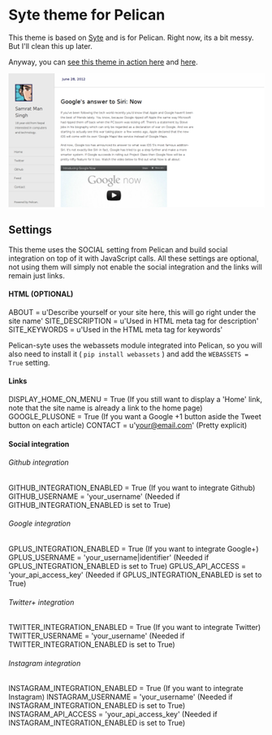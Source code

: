 Syte theme for Pelican
======================

This theme is based on [Syte][syte] and is for Pelican. Right now, its a bit messy. But I'll clean this up later.

Anyway, you can [see this theme in action here][samrat] and [here][sneakernet]. 

![screenshot](https://github.com/samrat/syte-pelican/raw/master/screenshot.png)

Settings
--------

This theme uses the SOCIAL setting from Pelican and build social integration on top of it with JavaScript calls.
All these settings are optional, not using them will simply not enable the social integration and the links will remain just links.

#### HTML (OPTIONAL)

ABOUT = u'Describe yourself or your site here, this will go right under the site name'
SITE_DESCRIPTION = u'Used in HTML meta tag for description'
SITE_KEYWORDS = u'Used in the HTML meta tag for keywords'

Pelican-syte uses the webassets module integrated into Pelican, so you will also need to install it ( `pip install webassets` ) and add the `WEBASSETS = True` setting.

#### Links

DISPLAY_HOME_ON_MENU = True (If you still want to display a 'Home' link, note that the site name is already a link to the home page)
GOOGLE_PLUSONE = True (If you want a Google +1 button aside the Tweet button on each article)
CONTACT = u'your@email.com' (Pretty explicit)

#### Social integration

###### Github integration

GITHUB_INTEGRATION_ENABLED = True (If you want to integrate Github)
GITHUB_USERNAME = 'your_username' (Needed if GITHUB_INTEGRATION_ENABLED is set to True)

###### Google integration

GPLUS_INTEGRATION_ENABLED = True (If you want to integrate Google+)
GPLUS_USERNAME = 'your_username|identifier' (Needed if GPLUS_INTEGRATION_ENABLED is set to True)
GPLUS_API_ACCESS = 'your_api_access_key' (Needed if GPLUS_INTEGRATION_ENABLED is set to True)

###### Twitter+ integration

TWITTER_INTEGRATION_ENABLED = True (If you want to integrate Twitter)
TWITTER_USERNAME = 'your_username' (Needed if TWITTER_INTEGRATION_ENABLED is set to True)

###### Instagram integration

INSTAGRAM_INTEGRATION_ENABLED = True (If you want to integrate Instagram)
INSTAGRAM_USERNAME = 'your_username' (Needed if INSTAGRAM_INTEGRATION_ENABLED is set to True)
INSTAGRAM_API_ACCESS = 'your_api_access_key' (Needed if INSTAGRAM_INTEGRATION_ENABLED is set to True)

[syte]: http://rigoneri.github.com/syte/
[samrat]: http://samrat.github.com
[sneakernet]: http://www.sneakernet.fr/
